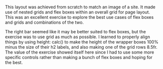 This layout was achieved from scratch to match an image of a site. It made use of nested grids and flex boxes within an overall grid for page layout. This was an excellent exercise to explore the best use cases of flex boxes and grids and combinations of the two.

The right bar seemed like it may be better suited to flex boxes, but the exercise was to use grid as much as possible. I learned to properly align things by using height: calc() to make the height of the wrapper boxes 100% minus the size of their h2 labels, and also making one of the grid rows 8.5fr. The value of the exercise showed itself here since I had to use some more specific controls rather than making a bunch of flex boxes and hoping for the best.